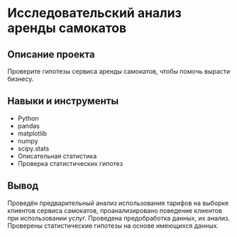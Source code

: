 # Исследовательский анализ аренды самокатов
## Описание проекта
Проверите гипотезы сервиса аренды самокатов, чтобы помочь вырасти бизнесу.

## Навыки и инструменты
- Python
- pandas
- matplotlib
- numpy
- scipy.stats
- Описательная статистика
- Проверка статистических гипотез
## Вывод
Проведён предварительный анализ использования тарифов на выборке клиентов сервиса самокатов, проанализировано поведение клиентов при использовании услуг. Проведена предобработка данных, их анализ. Проверены статистические гипотезы на основе имеющихся данных.
